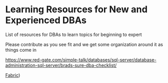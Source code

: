 # Learning Resources for New and Experienced DBAs
List of resources for DBAs to learn topics for beginning to expert

Please contribute as you see fit and we get some organization around it as things come in

https://www.red-gate.com/simple-talk/databases/sql-server/database-administration-sql-server/brads-sure-dba-checklist/

[Fabric](./Fabric.md))
